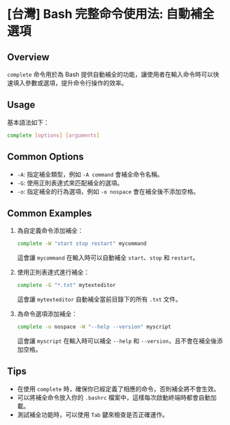 # [台灣] Bash 完整命令使用法: 自動補全選項

## Overview
`complete` 命令用於為 Bash 提供自動補全的功能，讓使用者在輸入命令時可以快速填入參數或選項，提升命令行操作的效率。

## Usage
基本語法如下：
```bash
complete [options] [arguments]
```

## Common Options
- `-A`: 指定補全類型，例如 `-A command` 會補全命令名稱。
- `-G`: 使用正則表達式來匹配補全的選項。
- `-o`: 指定補全的行為選項，例如 `-o nospace` 會在補全後不添加空格。

## Common Examples
1. 為自定義命令添加補全：
    ```bash
    complete -W "start stop restart" mycommand
    ```
    這會讓 `mycommand` 在輸入時可以自動補全 `start`、`stop` 和 `restart`。

2. 使用正則表達式進行補全：
    ```bash
    complete -G "*.txt" mytexteditor
    ```
    這會讓 `mytexteditor` 自動補全當前目錄下的所有 `.txt` 文件。

3. 為命令選項添加補全：
    ```bash
    complete -o nospace -W "--help --version" myscript
    ```
    這會讓 `myscript` 在輸入時可以補全 `--help` 和 `--version`，且不會在補全後添加空格。

## Tips
- 在使用 `complete` 時，確保你已經定義了相應的命令，否則補全將不會生效。
- 可以將補全命令放入你的 `.bashrc` 檔案中，這樣每次啟動終端時都會自動加載。
- 測試補全功能時，可以使用 `Tab` 鍵來檢查是否正確運作。